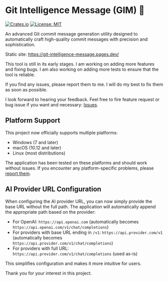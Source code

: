 # Git Intelligence Message (GIM) 🚀

[![Crates.io](https://img.shields.io/crates/v/git-intelligence-message)](https://crates.io/crates/git-intelligence-message)
[![License: MIT](https://img.shields.io/badge/License-MIT-yellow.svg)](https://opensource.org/licenses/MIT)

An advanced Git commit message generation utility designed to automatically craft high-quality commit messages with precision and sophistication.

Static site: https://git-intelligence-message.pages.dev/ 

This tool is still in its early stages. I am working on adding more features and fixing bugs. I am also working on adding more tests to ensure that the tool is reliable.

If you find any issues, please report them to me. I will do my best to fix them as soon as possible.

I look forward to hearing your feedback. Feel free to fire feature request or bug issue if you want and necessary: [Issues](https://github.com/davelet/git-intelligence-message/issues/new).

## Platform Support

This project now officially supports multiple platforms:
- Windows (7 and later)
- macOS (10.12 and later)
- Linux (most distributions)

The application has been tested on these platforms and should work without issues. If you encounter any platform-specific problems, please [report them](https://github.com/davelet/git-intelligence-message/issues/new).

## AI Provider URL Configuration

When configuring the AI provider URL, you can now simply provide the base URL without the full path. The application will automatically append the appropriate path based on the provider:

- For OpenAI: `https://api.openai.com` (automatically becomes `https://api.openai.com/v1/chat/completions`)
- For providers with base URL ending in `/v1`: `https://api.provider.com/v1` (automatically becomes `https://api.provider.com/v1/chat/completions`)
- For providers with full URL: `https://api.provider.com/v1/chat/completions` (used as-is)

This simplifies configuration and makes it more intuitive for users.

Thank you for your interest in this project.
